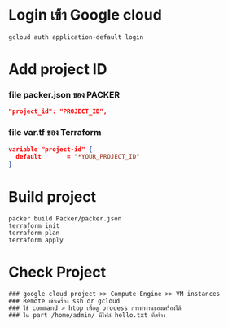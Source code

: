# Login เข้า Google cloud
```
gcloud auth application-default login
```

# Add project ID
### file packer.json ของ PACKER
```json
"project_id": "PROJECT_ID",
``` 
### file var.tf ของ Terraform
```json
variable "project-id" {
  default       = "*YOUR_PROJECT_ID"
}
``` 
# Build project
```
packer build Packer/packer.json
terraform init
terraform plan
terraform apply 
```

# Check Project
```
### google cloud project >> Compute Engine >> VM instances
### Remote เข้าเครื่อง ssh or gcloud
### ใช้ command > htop เพื่อดู process การทำงานของเครื่องได้
### ใน part /home/admin/ มีไฟล์ hello.txt ที่สร้าง
```